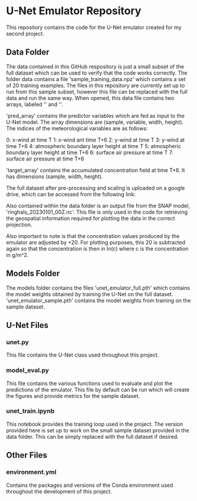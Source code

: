 # U-Net Emulator Repository
This repository contains the code for the U-Net emulator created for my second project. 

## Data Folder
The data contained in this GitHub respository is just a small subset of the full dataset which can be used to verify
that the code works correctly. The folder data contains a file 'sample_training_data.npz' which contains a set of 20
training examples. The files in this repository are currently set up to run from this sample subset, however this file 
can be replaced with the full data and run the same way. When opened, this data file contains two arrays, labeled 
'' and ''. 

'pred_array' contains the predictor variables which are fed as input to the U-Net model. The array dimensions are 
(sample, variable, width, height). The indices of the meteorological variables are as follows:

0: x-wind at time T
1: x-wind ant time T+6
2: y-wind at time T
3: y-wind at time T+6
4: atmospheric boundary layer height at time T
5: atmospheric boundary layer height at time T+6
6: surface air pressure at time T
7: surface air pressure at time T+6

'target_array' contains the accumulated concentration field at time T+6. It has dimensions (sample, width, height).

The full dataset after pre-processing and scaling is uploaded on a google drive, which can be accessed from the 
following link: 

Also contained within the data folder is an output file from the SNAP model, 'ringhals_20230101_00Z.nc'. This file is
only used in the code for retrieving the geospatial information required for plotting the data in the correct
projection.

Also important to note is that the concentration values produced by the emulator are adjusted by +20. For plotting 
purposes, this 20 is subtracted again so that the concentration is then in ln(c) where c is the concentration
in g/m^2.

## Models Folder
The models folder contains the files 'unet_emulator_full.pth' which contains the model weights obtained by training 
the U-Net on the full dataset. 'unet_emulator_sample.pth' contains the model weights from training on the sample
dataset.

## U-Net Files

### unet.py
This file contains the U-Net class used throughout this project. 

### model_eval.py
This file contains the various functions used to evaluate and plot the predictions of the emulator. This file by 
default can be run which will create the figures and provide metrics for the sample dataset.

### unet_train.ipynb
This notebook provides the training loop used in the project. The version provided here is set up to work on the 
small sample dataset provided in the data folder. This can be simply replaced with the full dataset if desired.

## Other Files
### environment.yml
Contains the packages and versions of the Conda environment used throughout the development of this project.

